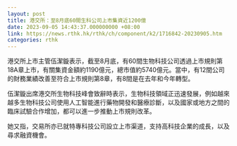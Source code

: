 ```yaml
---
layout: post
title: 港交所：至8月底60間生科公司上市集資近1200億
date: 2023-09-05 14:43:37.000000000 +08:00
link: https://news.rthk.hk/rthk/ch/component/k2/1716842-20230905.htm
categories: rthk
---
```


港交所上市主管伍潔鏇表示，截至8月底，有60間生物科技公司透過上市規則第18A章上市，有關集資金額約1190億元，總市值約5740億元。當中，有12間公司的財務業績改善至符合上市規則第8章，有8間是在去年和今年轉型。

伍潔鏇出席港交所生物科技峰會致辭時表示，生物科技領域正迅速發展，例如越來越多生物科技公司使用人工智能進行藥物開發和醫療診斷，以及國家或地方之間的臨床試驗合作增加，都可以進一步推動上市規則改革。

她又指，交易所亦已就特專科技公司設立上市渠道，支持高科技企業的成長，以及尋求融資機會。
